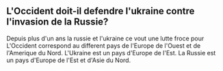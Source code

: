 ## L'Occident doit-il defendre l'ukraine contre l'invasion de la Russie?

Depuis plus d'un ans la russie et l'ukraine ce vout une lutte froce pour 
L'Occident correspond au different pays de l'Europe de l'Ouest et de l'Amerique du Nord. L'Ukraine est un pays d'Europe de l'Est. La Russie est un pays d'Europe de l'Est et d'Asie du Nord.
